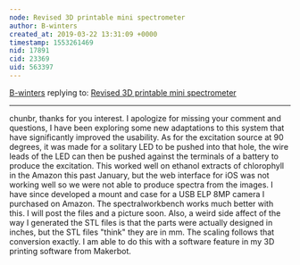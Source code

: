```yaml
---
node: Revised 3D printable mini spectrometer
author: B-winters
created_at: 2019-03-22 13:31:09 +0000
timestamp: 1553261469
nid: 17891
cid: 23369
uid: 563397
---
```




[B-winters](../profile/B-winters) replying to: [Revised 3D printable mini spectrometer](../notes/B-winters/12-14-2018/revised-3d-printable-mini-spectrometer)

----
 chunbr, thanks for you interest. I apologize for missing your comment and questions, I have been exploring some new adaptations to this system that have significantly improved the usability. As for the excitation source at 90 degrees, it was made for a solitary LED to be pushed into that hole, the wire leads of the LED can then be pushed against the terminals of a battery to produce the excitation. This worked well on ethanol extracts of chlorophyll in the Amazon this past January, but the web interface for iOS was not working well so we were not able to produce spectra from the images. I have since developed a mount and case for a USB ELP 8MP camera I purchased on Amazon. The spectralworkbench works much better with this. I will post the files and a picture soon. Also, a weird side affect of the way I generated the STL files is that the parts were actually designed in inches, but the STL files "think" they are in mm. The scaling follows that conversion exactly. I am able to do this with a software feature in my 3D printing software from Makerbot.